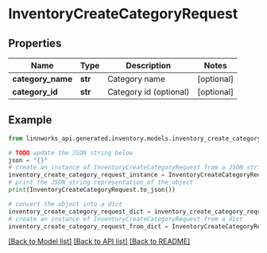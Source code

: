 # InventoryCreateCategoryRequest


## Properties

Name | Type | Description | Notes
------------ | ------------- | ------------- | -------------
**category_name** | **str** | Category name | [optional] 
**category_id** | **str** | Category id (optional) | [optional] 

## Example

```python
from linnworks_api.generated.inventory.models.inventory_create_category_request import InventoryCreateCategoryRequest

# TODO update the JSON string below
json = "{}"
# create an instance of InventoryCreateCategoryRequest from a JSON string
inventory_create_category_request_instance = InventoryCreateCategoryRequest.from_json(json)
# print the JSON string representation of the object
print(InventoryCreateCategoryRequest.to_json())

# convert the object into a dict
inventory_create_category_request_dict = inventory_create_category_request_instance.to_dict()
# create an instance of InventoryCreateCategoryRequest from a dict
inventory_create_category_request_from_dict = InventoryCreateCategoryRequest.from_dict(inventory_create_category_request_dict)
```
[[Back to Model list]](../README.md#documentation-for-models) [[Back to API list]](../README.md#documentation-for-api-endpoints) [[Back to README]](../README.md)


